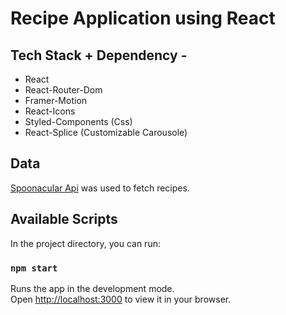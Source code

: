 # Recipe Application using React

## Tech Stack + Dependency -
- React
- React-Router-Dom
- Framer-Motion
- React-Icons
- Styled-Components (Css)
- React-Splice (Customizable Carousole)


## Data 
[Spoonacular Api](https://spoonacular.com/food-api) was used to fetch recipes.

## Available Scripts
In the project directory, you can run:
### `npm start`

Runs the app in the development mode.\
Open [http://localhost:3000](http://localhost:3000) to view it in your browser.
